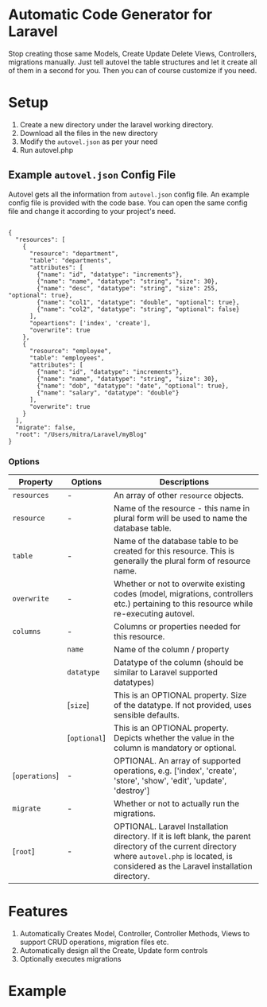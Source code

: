# Automatic Code Generator for Laravel

Stop creating those same Models, Create Update Delete Views, Controllers, migrations manually. Just tell autovel the table structures and let it create all of them in a second for you. Then you can of course customize if you need.

# Setup

1. Create a new directory under the laravel working directory.
2. Download all the files in the new directory
3. Modify the `autovel.json` as per your need
4. Run autovel.php

## Example `autovel.json` Config File

Autovel gets all the information from `autovel.json` config file. An example config file is provided with the code base. You can open the same config file and change it according to your project's need.

````

{
  "resources": [
    {
      "resource": "department",
      "table": "departments",
      "attributes": [
        {"name": "id", "datatype": "increments"},
        {"name": "name", "datatype": "string", "size": 30},
        {"name": "desc", "datatype": "string", "size": 255, "optional": true},
        {"name": "col1", "datatype": "double", "optional": true},
        {"name": "col2", "datatype": "string", "optional": false}
      ],
      "opeartions": ['index', 'create'],
      "overwrite": true
    },
    {
      "resource": "employee",
      "table": "employees",
      "attributes": [
        {"name": "id", "datatype": "increments"},
        {"name": "name", "datatype": "string", "size": 30},
        {"name": "dob", "datatype": "date", "optional": true},
        {"name": "salary", "datatype": "double"}
      ],
      "overwrite": true
    }
  ],
  "migrate": false,
  "root": "/Users/mitra/Laravel/myBlog"
}

````

### Options


Property     | Options      | Descriptions
---          | ---          | ---
|`resources` | -            | An array of other `resource` objects.
|`resource`  | -            | Name of the resource - this name in plural form will be used to name the database table.
|`table`     | -            | Name of the database table to be created for this resource. This is generally the plural form of resource name.
|`overwrite` | -            | Whether or not to overwite existing codes (model, migrations, controllers etc.) pertaining to this resource while re-executing autovel.
|`columns`   | -            | Columns or properties needed for this resource.
|            | `name`       | Name of the column / property
|            | `datatype`   | Datatype of the column (should be similar to Laravel supported datatypes)
|            | [`size`]     | This is an OPTIONAL property. Size of the datatype. If not provided, uses sensible defaults.
|            | [`optional`] | This is an OPTIONAL property. Depicts whether the value in the column is mandatory or optional.
|[`operations`]| -          | OPTIONAL. An array of supported operations, e.g. ['index', 'create', 'store', 'show', 'edit', 'update', 'destroy']
|`migrate`   | -            | Whether or not to actually run the migrations.
|[`root`]    | -            | OPTIONAL. Laravel Installation directory. If it is left blank, the parent directory of the current directory where `autovel.php` is located, is considered as the Laravel installation directory.


# Features

1. Automatically Creates Model, Controller, Controller Methods, Views to support CRUD operations, migration files etc.
2. Automatically design all the Create, Update form controls
3. Optionally executes migrations 

# Example 